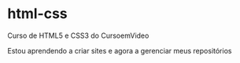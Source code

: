 # html-css
 Curso de HTML5 e CSS3 do CursoemVideo
 
Estou aprendendo a criar sites e agora a gerenciar meus repositórios
